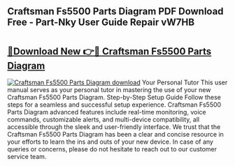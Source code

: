 ## Craftsman Fs5500 Parts Diagram PDF Download Free - Part-Nky User Guide Repair vW7HB

# <h2><a href="http://dfqqy3.blite.top/?on=Craftsman+Fs5500+Parts+Diagram">🔗Download New 👉🔴 Craftsman Fs5500 Parts Diagram</a></h2>

[![Craftsman Fs5500 Parts Diagram download](https://i.imgur.com/lujVjoI.png)](http://dfqqy3.blite.top/?on=Craftsman+Fs5500+Parts+Diagram)
Your Personal Tutor This user manual serves as your personal tutor in mastering the use of your new Craftsman Fs5500 Parts Diagram. Step-by-Step Setup Guide Follow these steps for a seamless and successful setup experience. Craftsman Fs5500 Parts Diagram advanced features include real-time monitoring, voice commands, customizable alerts, and multi-device compatibility, all accessible through the sleek and user-friendly interface. We trust that the Craftsman Fs5500 Parts Diagram has been a clear and concise resource in your efforts to learn the ins and outs of your new device. In case of any queries or concerns, please do not hesitate to reach out to our customer service team.
